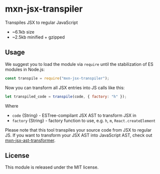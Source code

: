 # mxn-jsx-transpiler

Transpiles JSX to regular JavaScript

- ~6.1kb size
- ~2.5kb minified + gzipped

## Usage

We suggest you to load the module via `require` until the stabilization of ES modules in Node.js:
```javascript
const transpile = require("mxn-jsx-transpiler");
```

Now you can transform all JSX entries into JS calls like this:
```javascript
let transpiled_code = transpile(code, { factory: "h" });
```

Where
 - `code` {String} - ESTree-compilant JSX AST to transform JSX in
 - `factory` {String} - factory function to use, e.g. `h`, `m`, `React.createElement`

Please note that this tool transpiles your source code from JSX to regular JS. If you want to transform your JSX AST into JavaScript AST, check out [mxn-jsx-ast-transformer](https://github.com/ZimNovich/mxn-jsx-ast-transformer).

## License

This module is released under the MIT license.
